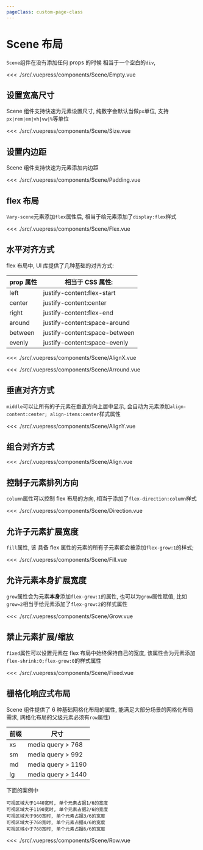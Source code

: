 ```yaml
---
pageClass: custom-page-class
---
```


# Scene 布局

`Scene`组件在没有添加任何 props 的时候 相当于一个空白的`div`,

<Scene-Empty/>

<<< ./src/.vuepress/components/Scene/Empty.vue

## 设置宽高尺寸

Scene 组件支持快速为元素设置尺寸, 纯数字会默认当做`px`单位, 支持`px|rem|em|vh|vw|%`等单位

<Scene-Size/>

<<< ./src/.vuepress/components/Scene/Size.vue

## 设置内边距

Scene 组件支持快速为元素添加内边距

<Scene-Padding/>

<<< ./src/.vuepress/components/Scene/Padding.vue

## flex 布局

`Vary-scene`元素添加`flex`属性后, 相当于给元素添加了`display:flex`样式

<Scene-Flex/>

<<< ./src/.vuepress/components/Scene/Flex.vue

## 水平对齐方式

flex 布局中, UI 库提供了几种基础的对齐方式:

| prop 属性 | 相当于 CSS 属性:              |
| --------- | ----------------------------- |
| left      | justify-content:flex-start    |
| center    | justify-content:center        |
| right     | justify-content:flex-end      |
| around    | justify-content:space-around  |
| between   | justify-content:space-between |
| evenly    | justify-content:space-evenly  |

<Scene-AlignX/>

<<< ./src/.vuepress/components/Scene/AlignX.vue

<Scene-Arround/>

<<< ./src/.vuepress/components/Scene/Arround.vue

## 垂直对齐方式

`middle`可以让所有的子元素在垂直方向上居中显示, 会自动为元素添加`align-content:center; align-items:center`样式属性

<Scene-AlignY/>

<<< ./src/.vuepress/components/Scene/AlignY.vue

## 组合对齐方式

<Scene-Align/>

<<< ./src/.vuepress/components/Scene/Align.vue

## 控制子元素排列方向

`column`属性可以控制 flex 布局的方向, 相当于添加了`flex-direction:column`样式

<Scene-Direction/>

<<< ./src/.vuepress/components/Scene/Direction.vue

## 允许子元素扩展宽度

`fill`属性, 该 具备 flex 属性的元素的所有子元素都会被添加`flex-grow:1`的样式;

<Scene-Fill/>

<<< ./src/.vuepress/components/Scene/Fill.vue

## 允许元素本身扩展宽度

`grow`属性会为元素**本身**添加`flex-grow:1`的属性, 也可以为`grow`属性赋值, 比如`grow=2`相当于给元素添加了`flex-grow:2`的样式属性

<Scene-Grow/>

<<< ./src/.vuepress/components/Scene/Grow.vue

## 禁止元素扩展/缩放

`fixed`属性可以设置元素在 flex 布局中始终保持自己的宽度, 该属性会为元素添加`flex-shrink:0;flex-grow:0`的样式属性

<Scene-Fixed/>

<<< ./src/.vuepress/components/Scene/Fixed.vue

## 栅格化响应式布局

Scene 组件提供了 6 种基础网格化布局的属性, 能满足大部分场景的网格化布局需求, 网格化布局的父级元素必须有`row`属性)

| 前缀 | 尺寸               |
| ---- | ------------------ |
| xs   | media query > 768  |
| sm   | media query > 992  |
| md   | media query > 1190 |
| lg   | media query > 1440 |

下面的案例中

```
可视区域大于1440宽时, 单个元素占据1/6的宽度
可视区域大于1190宽时, 单个元素占据2/6的宽度
可视区域大于960宽时, 单个元素占据3/6的宽度
可视区域大于768宽时, 单个元素占据4/6的宽度
可视区域小于768宽时, 单个元素占据6/6的宽度
```

<Scene-Row/>

<<< ./src/.vuepress/components/Scene/Row.vue
